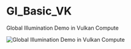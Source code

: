 # GI_Basic_VK
Global Illumination Demo in Vulkan Compute

![Global Illumination Demo in Vulkan Compute](https://i.imgur.com/NOEB27r.png)
